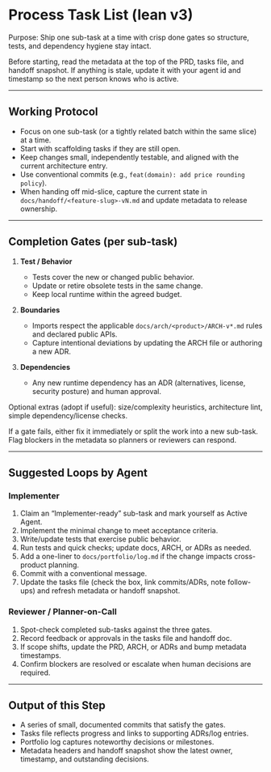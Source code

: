# Process Task List (lean v3)

Purpose: Ship one sub-task at a time with crisp done gates so structure, tests, and dependency hygiene stay intact.

Before starting, read the metadata at the top of the PRD, tasks file, and handoff snapshot. If anything is stale, update it with your agent id and timestamp so the next person knows who is active.

---

## Working Protocol

- Focus on one sub-task (or a tightly related batch within the same slice) at a time.
- Start with scaffolding tasks if they are still open.
- Keep changes small, independently testable, and aligned with the current architecture entry.
- Use conventional commits (e.g., `feat(domain): add price rounding policy`).
- When handing off mid-slice, capture the current state in `docs/handoff/<feature-slug>-vN.md` and update metadata to release ownership.

---

## Completion Gates (per sub-task)

1. **Test / Behavior**
   - Tests cover the new or changed public behavior.
   - Update or retire obsolete tests in the same change.
   - Keep local runtime within the agreed budget.

2. **Boundaries**
   - Imports respect the applicable `docs/arch/<product>/ARCH-v*.md` rules and declared public APIs.
   - Capture intentional deviations by updating the ARCH file or authoring a new ADR.

3. **Dependencies**
   - Any new runtime dependency has an ADR (alternatives, license, security posture) and human approval.

Optional extras (adopt if useful): size/complexity heuristics, architecture lint, simple dependency/license checks.

If a gate fails, either fix it immediately or split the work into a new sub-task. Flag blockers in the metadata so planners or reviewers can respond.

---

## Suggested Loops by Agent

### **Implementer**

1. Claim an “Implementer-ready” sub-task and mark yourself as Active Agent.
2. Implement the minimal change to meet acceptance criteria.
3. Write/update tests that exercise public behavior.
4. Run tests and quick checks; update docs, ARCH, or ADRs as needed.
5. Add a one-liner to `docs/portfolio/log.md` if the change impacts cross-product planning.
6. Commit with a conventional message.
7. Update the tasks file (check the box, link commits/ADRs, note follow-ups) and refresh metadata or handoff snapshot.

### **Reviewer / Planner-on-Call**

1. Spot-check completed sub-tasks against the three gates.
2. Record feedback or approvals in the tasks file and handoff doc.
3. If scope shifts, update the PRD, ARCH, or ADRs and bump metadata timestamps.
4. Confirm blockers are resolved or escalate when human decisions are required.

---

## Output of this Step

- A series of small, documented commits that satisfy the gates.
- Tasks file reflects progress and links to supporting ADRs/log entries.
- Portfolio log captures noteworthy decisions or milestones.
- Metadata headers and handoff snapshot show the latest owner, timestamp, and outstanding decisions.
